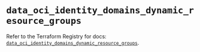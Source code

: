 # `data_oci_identity_domains_dynamic_resource_groups`

Refer to the Terraform Registry for docs: [`data_oci_identity_domains_dynamic_resource_groups`](https://registry.terraform.io/providers/hashicorp/oci/7.19.0/docs/data-sources/identity_domains_dynamic_resource_groups).
